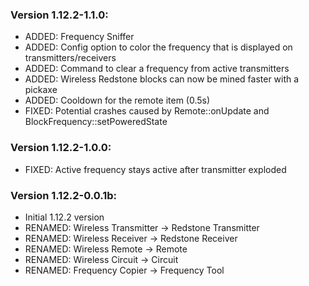### Version 1.12.2-1.1.0:

- ADDED: Frequency Sniffer
- ADDED: Config option to color the frequency that is displayed on transmitters/receivers
- ADDED: Command to clear a frequency from active transmitters
- ADDED: Wireless Redstone blocks can now be mined faster with a pickaxe
- ADDED: Cooldown for the remote item (0.5s)
- FIXED: Potential crashes caused by Remote::onUpdate and BlockFrequency::setPoweredState

### Version 1.12.2-1.0.0:

- FIXED: Active frequency stays active after transmitter exploded

### Version 1.12.2-0.0.1b:

- Initial 1.12.2 version
- RENAMED: Wireless Transmitter -> Redstone Transmitter
- RENAMED: Wireless Receiver -> Redstone Receiver
- RENAMED: Wireless Remote -> Remote
- RENAMED: Wireless Circuit -> Circuit
- RENAMED: Frequency Copier -> Frequency Tool